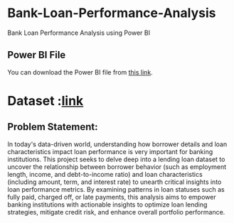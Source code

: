 # Bank-Loan-Performance-Analysis
Bank Loan Performance Analysis using Power  BI

## Power BI File
You can download the Power BI file from [this link](https://drive.google.com/file/d/1_aGf0aShF6vR91BisE-FGKzTPm1zWiXm/view?usp=sharing).

# Dataset :[link](//www.google.com/url?q=https://drive.google.com/uc?export%3Ddownload%26id%3D1yNL9gfv-DlD3cEW9o2GJvtJ9Bzbm37R7&sa=D&source=apps-viewer-frontend&ust=1745138566604914&usg=AOvVaw2hnLPLQtJIDvrHE4cwSjJw&hl=en-GB)

## Problem Statement:
In today's data-driven world, understanding how borrower details and loan
characteristics impact loan performance is very important for banking institutions. This
project seeks to delve deep into a lending loan dataset to uncover the relationship
between borrower behavior (such as employment length, income, and debt-to-income
ratio) and loan characteristics (including amount, term, and interest rate) to unearth
critical insights into loan performance metrics. By examining patterns in loan statuses
such as fully paid, charged off, or late payments, this analysis aims to empower banking
institutions with actionable insights to optimize loan lending strategies, mitigate credit
risk, and enhance overall portfolio performance.
